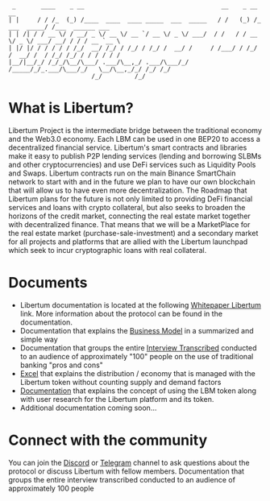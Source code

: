 <div class="snippet-clipboard-content notranslate position-relative overflow-auto"><pre class="notranslate"><code> 
 _       ____    _ __                                      __    _ __              __                
| |     / / /_  (_) /____  ____  ____ _____  ___  _____   / /   (_) /_  ___  _____/ /___  ______ ___ 
| | /| / / __ \/ / __/ _ \/ __ \/ __ `/ __ \/ _ \/ ___/  / /   / / __ \/ _ \/ ___/ __/ / / / __ `__ \
| |/ |/ / / / / / /_/  __/ /_/ / /_/ / /_/ /  __/ /     / /___/ / /_/ /  __/ /  / /_/ /_/ / / / / / /
|__/|__/_/ /_/_/\__/\___/ .___/\__,_/ .___/\___/_/     /_____/_/_.___/\___/_/   \__/\__,_/_/ /_/ /_/ 
                       /_/         /_/                                                              
</code></pre><div class="zeroclipboard-container position-absolute right-0 top-0">
 
# What is Libertum?
 
Libertum Project is the intermediate bridge between the traditional economy and the Web3.0 economy. Each LBM can be used in one BEP20 to access a decentralized financial service. Libertum's smart contracts and libraries make it easy to publish P2P lending services (lending and borrowing SLBMs and other cryptocurrencies) and use DeFi services such as Liquidity Pools and Swaps. Libertum contracts run on the main Binance SmartChain network to start with and in the future we plan to have our own blockchain that will allow us to have even more decentralization. The Roadmap that Libertum plans for the future is not only limited to providing DeFi financial services and loans with crypto collateral, but also seeks to broaden the horizons of the credit market, connecting the real estate market together with decentralized finance. That means that we will be a MarketPlace for the real estate market (purchase-sale-investment) and a secondary market for all projects and platforms that are allied with the Libertum launchpad which seek to incur cryptographic loans with real collateral.
# Documents 
- Libertum documentation is located at the following  <a href="Libertum Project whitepaper ENG.pdf" rel="nofollow" _istranslated="1">Whitepaper Libertum</a> link. More information about the protocol can be found in the documentation.
- Documentation that explains the <a href="Business Model Canvas.pdf" rel="nofollow" _istranslated="1">Business Model</a> in a summarized and simple way
- Documentation that groups the entire  <a href="Interview Transcript.pdf" rel="nofollow" _istranslated="1">Interview Transcribed</a> conducted to an audience of approximately "100" people on the use of traditional banking "pros and cons"
- <a href="Tokenomics distribution.xlsx" rel="nofollow" _istranslated="1">Excel</a>  that explains the distribution / economy that is managed with the Libertum token without counting supply and demand factors
- <a href="Tokenomics Libertum.pdf" rel="nofollow" _istranslated="1">Documentation</a> that explains the concept of using the LBM token along with user research for the Libertum platform and its token.
- Additional documentation coming soon...
 
 # Connect with the community
 You can join the <a href="https://discord.gg/cAB2MKRw7b" target="_blank" rel="noopener noreferrer">Discord</a> or <a href="https://t.me/+1tVov6zVHVRlMmIx" rel="nofollow" _istranslated="1">Telegram</a> channel to ask questions about the protocol or discuss Libertum with fellow members.
Documentation that groups the entire interview transcribed conducted to an audience of approximately 100 people
